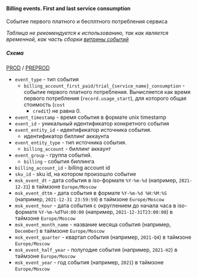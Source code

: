 #### Billing events. First and last service consumption

Событие первого платного и бесплтного потребления сервиса

*Таблица не рекомендуется к использованию, так как является временной, как часть сборки [витрины событий](../../../../../../cdm/yt/dm_events/README.md)*

##### Схема

[PROD](https://yt.yandex-team.ru/hahn/navigation?path=//home/cloud-dwh/data/prod/stg/cdm/events/billing/billing_account_first_service_consumption)
/ [PREPROD](https://yt.yandex-team.ru/hahn/navigation?path=//home/cloud-dwh/data/preprod/stg/cdm/events/billing/billing_account_first_service_consumption)

* `event_type` - тип события
    * `billing_account_first_paid/trial_{service_name}_consumption` - событие первого платного потребления. Вычисляется как время первого потребления (`record.usage_start`), для которого общая стоимость (`cost`
      + `credit`) не равна 0.
* `event_timestamp` - время события в формате unix timestamp
* `event_id` - уникальный идентификатор конкретного события
* `event_entity_id` - идентификатор источника события.
    * идентификатор биллинг аккаунта
* `event_entity_type` - тип источника события.
    * `billing_account` - биллинг аккаунт
* `event_group` - группа событий.
    * `billing` - события биллинга
* `billing_account_id` - billing account id
* `sku_id` - sku id, на котором произошло событие
* `msk_event_dt` - дата события в iso-формате `%Y-%m-%d` (например, `2021-12-31`) в таймзоне `Europe/Moscow`
* `msk_event_dttm` - дата события в формате `%Y-%m-%d %H:%M:%S` (например, `2021-12-31 23:59:59`) в таймзоне `Europe/Moscow`
* `msk_event_hour` - дата события с округлением до начала часа в iso-формате `%Y-%m-%dT%H:00:00` (например, `2021-12-31T23:00:00`) в таймзоне `Europe/Moscow`
* `msk_event_month_name` - название месяца события (например, `December`) в таймзоне `Europe/Moscow`
* `msk_event_quarter` - квартал события (например, `2021-Q4`) в таймзоне `Europe/Moscow`
* `msk_event_half_year` - полугодие события (например, `2021-H2`) в таймзоне `Europe/Moscow`
* `msk_event_year` - год события (например, `2021`) в таймзоне `Europe/Moscow`
